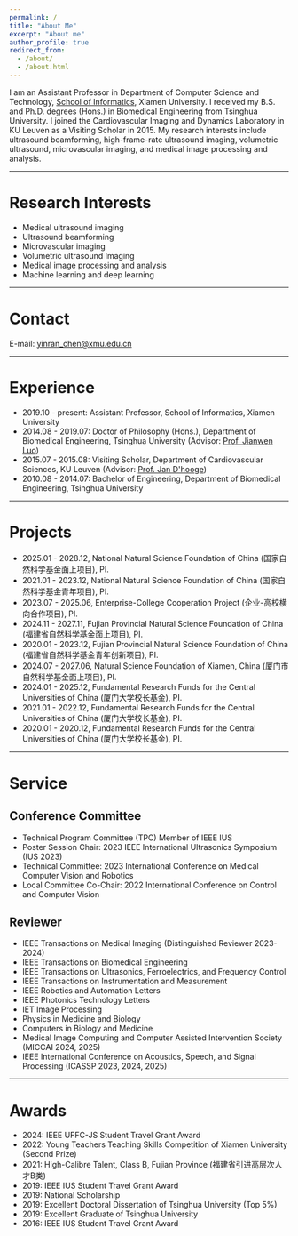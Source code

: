 ```yaml
---
permalink: /
title: "About Me"
excerpt: "About me"
author_profile: true
redirect_from: 
  - /about/
  - /about.html
---
```


I am an Assistant Professor in Department of Computer Science and Technology, [School of Informatics](https://informatics.xmu.edu.cn/), Xiamen University. I received my B.S. and Ph.D. degrees (Hons.) in Biomedical Engineering from Tsinghua University. I joined the Cardiovascular Imaging and Dynamics Laboratory in KU Leuven as a Visiting Scholar in 2015. My research interests include ultrasound beamforming, high-frame-rate ultrasound imaging, volumetric ultrasound, microvascular imaging, and medical image processing and analysis.

----------------------------------------------------------------------------------

# <i class="fa fa-search-plus" aria-hidden="true"></i> Research Interests

* Medical ultrasound imaging
* Ultrasound beamforming
* Microvascular imaging
* Volumetric ultrasound Imaging
* Medical image processing and analysis
* Machine learning and deep learning

----------------------------------------------------------------------------------

# <i class="fa fa-envelope" aria-hidden="true"></i> Contact

E-mail: [yinran_chen@xmu.edu.cn](yinran_chen@xmu.edu.cn)

----------------------------------------------------------------------------------

# <i class="fa fa-graduation-cap" aria-hidden="true"></i> Experience

* 2019.10 - present: Assistant Professor, School of Informatics, Xiamen University
* 2014.08 - 2019.07: Doctor of Philosophy (Hons.), Department of Biomedical Engineering, Tsinghua University (Advisor: [Prof. Jianwen Luo](https://www.med.tsinghua.edu.cn/info/1143/2123.htm))
* 2015.07 - 2015.08: Visiting Scholar, Department of Cardiovascular Sciences, KU Leuven (Advisor: [Prof. Jan D'hooge](https://www.kuleuven.be/wieiswie/en/person/00014531))
* 2010.08 - 2014.07: Bachelor of Engineering, Department of Biomedical Engineering, Tsinghua University

----------------------------------------------------------------------------------

# <i class="fa fa-rocket" aria-hidden="true"></i> Projects

* 2025.01 - 2028.12, National Natural Science Foundation of China (国家自然科学基金面上项目), PI.
* 2021.01 - 2023.12, National Natural Science Foundation of China (国家自然科学基金青年项目), PI.
* 2023.07 - 2025.06, Enterprise-College Cooperation Project (企业-高校横向合作项目), PI.
* 2024.11 - 2027.11, Fujian Provincial Natural Science Foundation of China (福建省自然科学基金面上项目), PI.
* 2020.01 - 2023.12, Fujian Provincial Natural Science Foundation of China (福建省自然科学基金青年创新项目), PI.
* 2024.07 - 2027.06, Natural Science Foundation of Xiamen, China (厦门市自然科学基金面上项目), PI.
* 2024.01 - 2025.12, Fundamental Research Funds for the Central Universities of China (厦门大学校长基金), PI.
* 2021.01 - 2022.12, Fundamental Research Funds for the Central Universities of China (厦门大学校长基金), PI.
* 2020.01 - 2020.12, Fundamental Research Funds for the Central Universities of China (厦门大学校长基金), PI.

----------------------------------------------------------------------------------

# <i class="fa fa-users" aria-hidden="true"></i> Service

## Conference Committee

* Technical Program Committee (TPC) Member of IEEE IUS
* Poster Session Chair: 2023 IEEE International Ultrasonics Symposium (IUS 2023)
* Technical Committee: 2023 International Conference on Medical Computer Vision and Robotics
* Local Committee Co-Chair: 2022 International Conference on Control and Computer Vision

## Reviewer

* IEEE Transactions on Medical Imaging (Distinguished Reviewer 2023-2024)
* IEEE Transactions on Biomedical Engineering
* IEEE Transactions on Ultrasonics, Ferroelectrics, and Frequency Control
* IEEE Transactions on Instrumentation and Measurement
* IEEE Robotics and Automation Letters
* IEEE Photonics Technology Letters
* IET Image Processing
* Physics in Medicine and Biology
* Computers in Biology and Medicine
* Medical Image Computing and Computer Assisted Intervention Society (MICCAI 2024, 2025)
* IEEE International Conference on Acoustics, Speech, and Signal Processing (ICASSP 2023, 2024, 2025)

----------------------------------------------------------------------------------

# <i class="fa fa-trophy" aria-hidden="true"></i> Awards

* 2024: IEEE UFFC-JS Student Travel Grant Award
* 2022: Young Teachers Teaching Skills Competition of Xiamen University (Second Prize)
* 2021: High-Calibre Talent, Class B, Fujian Province (福建省引进高层次人才B类)
* 2019: IEEE IUS Student Travel Grant Award
* 2019: National Scholarship 
* 2019: Excellent Doctoral Dissertation of Tsinghua University (Top 5%)
* 2019: Excellent Graduate of Tsinghua University
* 2016: IEEE IUS Student Travel Grant Award


<!--
A data-driven personal website
======
Like many other Jekyll-based GitHub Pages templates, academicpages makes you separate the website's content from its form. The content & metadata of your website are in structured markdown files, while various other files constitute the theme, specifying how to transform that content & metadata into HTML pages. You keep these various markdown (.md), YAML (.yml), HTML, and CSS files in a public GitHub repository. Each time you commit and push an update to the repository, the [GitHub pages](https://pages.github.com/) service creates static HTML pages based on these files, which are hosted on GitHub's servers free of charge.

Many of the features of dynamic content management systems (like Wordpress) can be achieved in this fashion, using a fraction of the computational resources and with far less vulnerability to hacking and DDoSing. You can also modify the theme to your heart's content without touching the content of your site. If you get to a point where you've broken something in Jekyll/HTML/CSS beyond repair, your markdown files describing your talks, publications, etc. are safe. You can rollback the changes or even delete the repository and start over -- just be sure to save the markdown files! Finally, you can also write scripts that process the structured data on the site, such as [this one](https://github.com/academicpages/academicpages.github.io/blob/master/talkmap.ipynb) that analyzes metadata in pages about talks to display [a map of every location you've given a talk](https://academicpages.github.io/talkmap.html).

Getting started
======
1. Register a GitHub account if you don't have one and confirm your e-mail (required!)
1. Fork [this repository](https://github.com/academicpages/academicpages.github.io) by clicking the "fork" button in the top right. 
1. Go to the repository's settings (rightmost item in the tabs that start with "Code", should be below "Unwatch"). Rename the repository "[your GitHub username].github.io", which will also be your website's URL.
1. Set site-wide configuration and create content & metadata (see below -- also see [this set of diffs](http://archive.is/3TPas) showing what files were changed to set up [an example site](https://getorg-testacct.github.io) for a user with the username "getorg-testacct")
1. Upload any files (like PDFs, .zip files, etc.) to the files/ directory. They will appear at https://[your GitHub username].github.io/files/example.pdf.  
1. Check status by going to the repository settings, in the "GitHub pages" section

Site-wide configuration
------
The main configuration file for the site is in the base directory in [_config.yml](https://github.com/academicpages/academicpages.github.io/blob/master/_config.yml), which defines the content in the sidebars and other site-wide features. You will need to replace the default variables with ones about yourself and your site's github repository. The configuration file for the top menu is in [_data/navigation.yml](https://github.com/academicpages/academicpages.github.io/blob/master/_data/navigation.yml). For example, if you don't have a portfolio or blog posts, you can remove those items from that navigation.yml file to remove them from the header. 

Create content & metadata
------
For site content, there is one markdown file for each type of content, which are stored in directories like _publications, _talks, _posts, _teaching, or _pages. For example, each talk is a markdown file in the [_talks directory](https://github.com/academicpages/academicpages.github.io/tree/master/_talks). At the top of each markdown file is structured data in YAML about the talk, which the theme will parse to do lots of cool stuff. The same structured data about a talk is used to generate the list of talks on the [Talks page](https://academicpages.github.io/talks), each [individual page](https://academicpages.github.io/talks/2012-03-01-talk-1) for specific talks, the talks section for the [CV page](https://academicpages.github.io/cv), and the [map of places you've given a talk](https://academicpages.github.io/talkmap.html) (if you run this [python file](https://github.com/academicpages/academicpages.github.io/blob/master/talkmap.py) or [Jupyter notebook](https://github.com/academicpages/academicpages.github.io/blob/master/talkmap.ipynb), which creates the HTML for the map based on the contents of the _talks directory).

**Markdown generator**

I have also created [a set of Jupyter notebooks](https://github.com/academicpages/academicpages.github.io/tree/master/markdown_generator
) that converts a CSV containing structured data about talks or presentations into individual markdown files that will be properly formatted for the academicpages template. The sample CSVs in that directory are the ones I used to create my own personal website at stuartgeiger.com. My usual workflow is that I keep a spreadsheet of my publications and talks, then run the code in these notebooks to generate the markdown files, then commit and push them to the GitHub repository.

How to edit your site's GitHub repository
------
Many people use a git client to create files on their local computer and then push them to GitHub's servers. If you are not familiar with git, you can directly edit these configuration and markdown files directly in the github.com interface. Navigate to a file (like [this one](https://github.com/academicpages/academicpages.github.io/blob/master/_talks/2012-03-01-talk-1.md) and click the pencil icon in the top right of the content preview (to the right of the "Raw | Blame | History" buttons). You can delete a file by clicking the trashcan icon to the right of the pencil icon. You can also create new files or upload files by navigating to a directory and clicking the "Create new file" or "Upload files" buttons. 

Example: editing a markdown file for a talk
![Editing a markdown file for a talk](/images/editing-talk.png)

For more info
------
More info about configuring academicpages can be found in [the guide](https://academicpages.github.io/markdown/). The [guides for the Minimal Mistakes theme](https://mmistakes.github.io/minimal-mistakes/docs/configuration/) (which this theme was forked from) might also be helpful.
-->